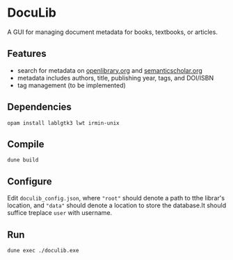 # DocuLib
A GUI for managing document metadata for books, textbooks, or articles.

## Features
* search for metadata on [openlibrary.org](https://openlibrary.org/) and [semanticscholar.org](https://www.semanticscholar.org/)
* metadata includes authors, title, publishing year, tags, and DOI/ISBN
* tag management (to be implemented)

## Dependencies
```
opam install lablgtk3 lwt irmin-unix
```

## Compile
```
dune build
```

## Configure
Edit `doculib_config.json`, where `"root"` should denote a path to tthe librar's location, and `"data"` should denote a location to store the  database.It should suffice treplace `user` with username.

## Run
```
dune exec ./doculib.exe
```